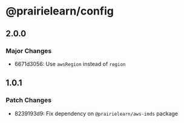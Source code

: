 # @prairielearn/config

## 2.0.0

### Major Changes

- 6671d3056: Use `awsRegion` instead of `region`

## 1.0.1

### Patch Changes

- 8239193d9: Fix dependency on `@prairielearn/aws-imds` package
